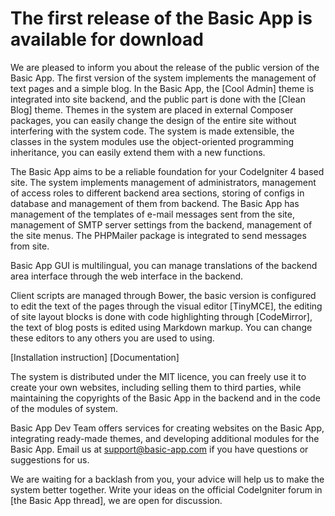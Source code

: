 The first release of the Basic App is available for download
============================================================

We are pleased to inform you about the release of the public version of the Basic App. The first version of the system implements the management of text pages and a simple blog. In the Basic App, the [Cool Admin] theme is integrated into site backend, and the public part is done with the [Clean Blog] theme. Themes in the system are placed in external Composer packages, you can easily change the design of the entire site without interfering with the system code. The system is made extensible, the classes in the system modules use the object-oriented programming inheritance, you can easily extend them with a new functions.

The Basic App aims to be a reliable foundation for your CodeIgniter 4 based site. The system implements management of administrators, management of access roles to different backend area sections, storing of configs in database and management of them from backend. The Basic App has management of the templates of e-mail messages sent from the site, management of SMTP server settings from the backend, management of the site menus. The PHPMailer package is integrated to send messages from site.

Basic App GUI is multilingual, you can manage translations of the backend area interface through the web interface in the backend.

Client scripts are managed through Bower, the basic version is configured to edit the text of the pages through the visual editor [TinyMCE], the editing of site layout blocks is done with code highlighting through [CodeMirror], the text of blog posts is edited using Markdown markup. You can change these editors to any others you are used to using.

[Installation instruction]
[Documentation]

The system is distributed under the MIT licence, you can freely use it to create your own websites, including selling them to third parties, while maintaining the copyrights of the Basic App in the backend and in the code of the modules of system.

Basic App Dev Team offers services for creating websites on the Basic App, integrating ready-made themes, and developing additional modules for the Basic App. Email us at support@basic-app.com if you have questions or suggestions for us.

We are waiting for a backlash from you, your advice will help us to make the system better together. Write your ideas on the official CodeIgniter forum in [the Basic App thread], we are open for discussion.